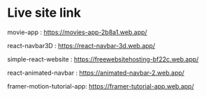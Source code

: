 # Live site link




movie-app : https://movies-app-2b8a1.web.app/

react-navbar3D : https://react-navbar-3d.web.app/

simple-react-website : https://freewebsitehosting-bf22c.web.app/

react-animated-navbar : https://animated-navbar-2.web.app/

framer-motion-tutorial-app: https://framer-tutorial-app.web.app/
